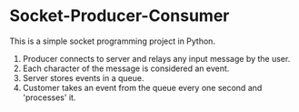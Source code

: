 # Socket-Producer-Consumer

This is a simple socket programming project in Python. 

1. Producer connects to server and relays any input message by the user.
2. Each character of the message is considered an event.
3. Server stores events in a queue.
4. Customer takes an event from the queue every one second and 'processes' it.

